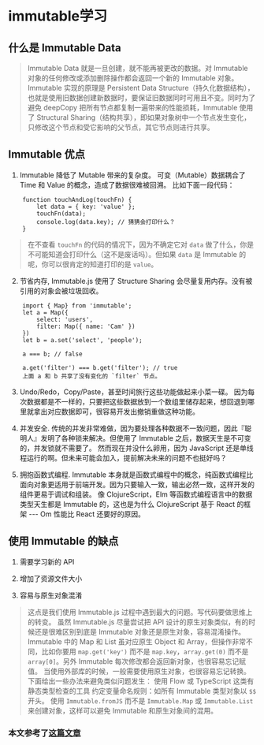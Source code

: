# immutable学习

## 什么是 Immutable Data 
> Immutable Data 就是一旦创建，就不能再被更改的数据。对 Immutable 对象的任何修改或添加删除操作都会返回一个新的 Immutable 对象。Immutable 实现的原理是 Persistent Data Structure（持久化数据结构），也就是使用旧数据创建新数据时，要保证旧数据同时可用且不变。同时为了避免 deepCopy 把所有节点都复制一遍带来的性能损耗，Immutable 使用了 Structural Sharing（结构共享），即如果对象树中一个节点发生变化，只修改这个节点和受它影响的父节点，其它节点则进行共享。

## Immutable 优点
1. Immutable 降低了 Mutable 带来的复杂度。
可变（Mutable）数据耦合了 Time 和 Value 的概念，造成了数据很难被回溯。
比如下面一段代码：
```
    function touchAndLog(touchFn) {
        let data = { key: 'value' };
        touchFn(data);
        console.log(data.key); // 猜猜会打印什么？
    }
```
> 在不查看 `touchFn` 的代码的情况下，因为不确定它对 `data` 做了什么，你是不可能知道会打印什么（这不是废话吗）。但如果 `data` 是 Immutable 的呢，你可以很肯定的知道打印的是 `value`。

2. 节省内存,
Immutable.js 使用了 Structure Sharing 会尽量复用内存。没有被引用的对象会被垃圾回收。
```
    import { Map} from 'immutable';
    let a = Map({
        select: 'users',
        filter: Map({ name: 'Cam' })
    })
    let b = a.set('select', 'people');

    a === b; // false

    a.get('filter') === b.get('filter'); // true
    上面 a 和 b 共享了没有变化的 `filter` 节点。
```
3. Undo/Redo，Copy/Paste，甚至时间旅行这些功能做起来小菜一碟。
因为每次数据都是不一样的，只要把这些数据放到一个数组里储存起来，想回退到哪里就拿出对应数据即可，很容易开发出撤销重做这种功能。

4. 并发安全.
传统的并发非常难做，因为要处理各种数据不一致问题，因此『聪明人』发明了各种锁来解决。但使用了 Immutable 之后，数据天生是不可变的，并发锁就不需要了。
然而现在并没什么卵用，因为 JavaScript 还是单线程运行的啊。但未来可能会加入，提前解决未来的问题不也挺好吗？

5. 拥抱函数式编程.
Immutable 本身就是函数式编程中的概念，纯函数式编程比面向对象更适用于前端开发。因为只要输入一致，输出必然一致，这样开发的组件更易于调试和组装。
像 ClojureScript，Elm 等函数式编程语言中的数据类型天生都是 Immutable 的，这也是为什么 ClojureScript 基于 React 的框架 --- Om 性能比 React 还要好的原因。

## 使用 Immutable 的缺点
1. 需要学习新的 API

2. 增加了资源文件大小

3. 容易与原生对象混淆

> 这点是我们使用 Immutable.js 过程中遇到最大的问题。写代码要做思维上的转变。
虽然 Immutable.js 尽量尝试把 API 设计的原生对象类似，有的时候还是很难区别到底是 Immutable 对象还是原生对象，容易混淆操作。
Immutable 中的 Map 和 List 虽对应原生 Object 和 Array，但操作非常不同，比如你要用 `map.get('key')` 而不是 `map.key`，`array.get(0)` 而不是 `array[0]`。另外 Immutable 每次修改都会返回新对象，也很容易忘记赋值。
当使用外部库的时候，一般需要使用原生对象，也很容易忘记转换。
下面给出一些办法来避免类似问题发生：
使用 Flow 或 TypeScript 这类有静态类型检查的工具
约定变量命名规则：如所有 Immutable 类型对象以 `$$` 开头。
使用 `Immutable.fromJS` 而不是 `Immutable.Map` 或 `Immutable.List` 来创建对象，这样可以避免 Immutable 和原生对象间的混用。

### 本文参考了[这篇文章](https://zhuanlan.zhihu.com/p/20295971)